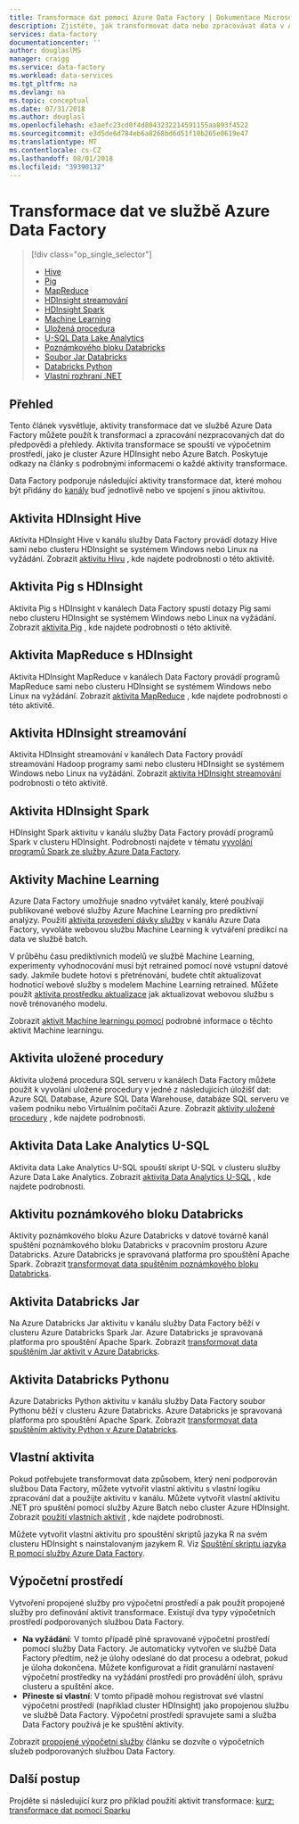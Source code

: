 ```yaml
---
title: Transformace dat pomocí Azure Data Factory | Dokumentace Microsoftu
description: Zjistěte, jak transformovat data nebo zpracovávat data v Azure Data Factory pomocí Hadoopu, Machine Learning nebo Azure Data Lake Analytics.
services: data-factory
documentationcenter: ''
author: douglaslMS
manager: craigg
ms.service: data-factory
ms.workload: data-services
ms.tgt_pltfrm: na
ms.devlang: na
ms.topic: conceptual
ms.date: 07/31/2018
ms.author: douglasl
ms.openlocfilehash: e3aefc23cd0f4d8043232214591155aa893f4522
ms.sourcegitcommit: e3d5de6d784eb6a8268bd6d51f10b265e0619e47
ms.translationtype: MT
ms.contentlocale: cs-CZ
ms.lasthandoff: 08/01/2018
ms.locfileid: "39390132"
---
```

# <a name="transform-data-in-azure-data-factory"></a>Transformace dat ve službě Azure Data Factory
> [!div class="op_single_selector"]
> * [Hive](transform-data-using-hadoop-hive.md)  
> * [Pig](transform-data-using-hadoop-pig.md)  
> * [MapReduce](transform-data-using-hadoop-map-reduce.md)  
> * [HDInsight streamování](transform-data-using-hadoop-streaming.md)
> * [HDInsight Spark](transform-data-using-spark.md)
> * [Machine Learning](transform-data-using-machine-learning.md) 
> * [Uložená procedura](transform-data-using-stored-procedure.md)
> * [U-SQL Data Lake Analytics](transform-data-using-data-lake-analytics.md)
> * [Poznámkového bloku Databricks](transform-data-databricks-notebook.md)
> * [Soubor Jar Databricks](transform-data-databricks-jar.md)
> * [Databricks Python](transform-data-databricks-python.md)
> * [Vlastní rozhraní .NET](transform-data-using-dotnet-custom-activity.md)

## <a name="overview"></a>Přehled
Tento článek vysvětluje, aktivity transformace dat ve službě Azure Data Factory můžete použít k transformaci a zpracování nezpracovaných dat do předpovědi a přehledy. Aktivita transformace se spouští ve výpočetním prostředí, jako je cluster Azure HDInsight nebo Azure Batch. Poskytuje odkazy na články s podrobnými informacemi o každé aktivity transformace.

Data Factory podporuje následující aktivity transformace dat, které mohou být přidány do [kanály](concepts-pipelines-activities.md) buď jednotlivě nebo ve spojení s jinou aktivitou.

## <a name="hdinsight-hive-activity"></a>Aktivita HDInsight Hive
Aktivita HDInsight Hive v kanálu služby Data Factory provádí dotazy Hive sami nebo clusteru HDInsight se systémem Windows nebo Linux na vyžádání. Zobrazit [aktivitu Hivu](transform-data-using-hadoop-hive.md) , kde najdete podrobnosti o této aktivitě. 

## <a name="hdinsight-pig-activity"></a>Aktivita Pig s HDInsight
Aktivita Pig s HDInsight v kanálech Data Factory spustí dotazy Pig sami nebo clusteru HDInsight se systémem Windows nebo Linux na vyžádání. Zobrazit [aktivita Pig](transform-data-using-hadoop-pig.md) , kde najdete podrobnosti o této aktivitě. 

## <a name="hdinsight-mapreduce-activity"></a>Aktivita MapReduce s HDInsight
Aktivita HDInsight MapReduce v kanálech Data Factory provádí programů MapReduce sami nebo clusteru HDInsight se systémem Windows nebo Linux na vyžádání. Zobrazit [aktivita MapReduce](transform-data-using-hadoop-map-reduce.md) , kde najdete podrobnosti o této aktivitě.

## <a name="hdinsight-streaming-activity"></a>Aktivita HDInsight streamování
Aktivita HDInsight streamování v kanálech Data Factory provádí streamování Hadoop programy sami nebo clusteru HDInsight se systémem Windows nebo Linux na vyžádání. Zobrazit [aktivita HDInsight streamování](transform-data-using-hadoop-streaming.md) podrobnosti o této aktivitě.

## <a name="hdinsight-spark-activity"></a>Aktivita HDInsight Spark
HDInsight Spark aktivitu v kanálu služby Data Factory provádí programů Spark v clusteru HDInsight. Podrobnosti najdete v tématu [vyvolání programů Spark ze služby Azure Data Factory](transform-data-using-spark.md). 

## <a name="machine-learning-activities"></a>Aktivity Machine Learning
Azure Data Factory umožňuje snadno vytvářet kanály, které používají publikované webové služby Azure Machine Learning pro prediktivní analýzy. Použití [aktivita provedení dávky služby](transform-data-using-machine-learning.md) v kanálu Azure Data Factory, vyvoláte webovou službu Machine Learning k vytváření predikcí na data ve službě batch.

V průběhu času prediktivních modelů ve službě Machine Learning, experimenty vyhodnocování musí být retrained pomocí nové vstupní datové sady. Jakmile budete hotovi s přetrénování, budete chtít aktualizovat hodnoticí webové služby s modelem Machine Learning retrained. Můžete použít [aktivita prostředku aktualizace](update-machine-learning-models.md) jak aktualizovat webovou službu s nově trénovaného modelu.  

Zobrazit [aktivit Machine learningu pomocí](transform-data-using-machine-learning.md) podrobné informace o těchto aktivit Machine learningu. 

## <a name="stored-procedure-activity"></a>Aktivita uložené procedury
Aktivita uložená procedura SQL serveru v kanálech Data Factory můžete použít k vyvolání uložené procedury v jedné z následujících úložišť dat: Azure SQL Database, Azure SQL Data Warehouse, databáze SQL serveru ve vašem podniku nebo Virtuálním počítači Azure. Zobrazit [aktivity uložené procedury](transform-data-using-stored-procedure.md) , kde najdete podrobnosti.  

## <a name="data-lake-analytics-u-sql-activity"></a>Aktivita Data Lake Analytics U-SQL
Aktivita data Lake Analytics U-SQL spouští skript U-SQL v clusteru služby Azure Data Lake Analytics. Zobrazit [aktivita Data Analytics U-SQL](transform-data-using-data-lake-analytics.md) , kde najdete podrobnosti. 

## <a name="databricks-notebook-activity"></a>Aktivitu poznámkového bloku Databricks

Aktivity poznámkového bloku Azure Databricks v datové továrně kanál spuštění poznámkového bloku Databricks v pracovním prostoru Azure Databricks. Azure Databricks je spravovaná platforma pro spouštění Apache Spark. Zobrazit [transformovat data spuštěním poznámkového bloku Databricks](transform-data-databricks-notebook.md).

## <a name="databricks-jar-activity"></a>Aktivita Databricks Jar

Na Azure Databricks Jar aktivitu v kanálu služby Data Factory běží v clusteru Azure Databricks Spark Jar. Azure Databricks je spravovaná platforma pro spouštění Apache Spark. Zobrazit [transformovat data spuštěním Jar aktivit v Azure Databricks](transform-data-databricks-jar.md).

## <a name="databricks-python-activity"></a>Aktivita Databricks Pythonu

Azure Databricks Python aktivitu v kanálu služby Data Factory soubor Pythonu běží v clusteru Azure Databricks. Azure Databricks je spravovaná platforma pro spouštění Apache Spark. Zobrazit [transformovat data spuštěním aktivity Python v Azure Databricks](transform-data-databricks-python.md).

## <a name="custom-activity"></a>Vlastní aktivita
Pokud potřebujete transformovat data způsobem, který není podporován službou Data Factory, můžete vytvořit vlastní aktivitu s vlastní logiku zpracování dat a použijte aktivitu v kanálu. Můžete vytvořit vlastní aktivitu .NET pro spuštění pomocí služby Azure Batch nebo cluster Azure HDInsight. Zobrazit [použití vlastních aktivit](transform-data-using-dotnet-custom-activity.md) , kde najdete podrobnosti. 

Můžete vytvořit vlastní aktivitu pro spouštění skriptů jazyka R na svém clusteru HDInsight s nainstalovaným jazykem R. Viz [Spuštění skriptu jazyka R pomocí služby Azure Data Factory](https://github.com/Azure/Azure-DataFactory/tree/master/Samples/RunRScriptUsingADFSample). 

## <a name="compute-environments"></a>Výpočetní prostředí
Vytvoření propojené služby pro výpočetní prostředí a pak použít propojené služby pro definování aktivit transformace. Existují dva typy výpočetních prostředí podporovaných službou Data Factory. 

- **Na vyžádání**: V tomto případě plně spravované výpočetní prostředí pomocí služby Data Factory. Je automaticky vytvořen ve službě Data Factory předtím, než je úlohy odeslané do dat procesu a odebrat, pokud je úloha dokončena. Můžete konfigurovat a řídit granulární nastavení výpočetní prostředky na vyžádání prostředí pro provádění úloh, správu clusteru a spuštění akce. 
- **Přineste si vlastní**: V tomto případě mohou registrovat své vlastní výpočetní prostředí (například cluster HDInsight) jako propojenou službu ve službě Data Factory. Výpočetní prostředí spravujete sami a služba Data Factory používá je ke spuštění aktivity. 

Zobrazit [propojené výpočetní služby](compute-linked-services.md) článku se dozvíte o výpočetních služeb podporovaných službou Data Factory. 

## <a name="next-steps"></a>Další postup
Projděte si následující kurz pro příklad použití aktivit transformace: [kurz: transformace dat pomocí Sparku](tutorial-transform-data-spark-powershell.md)
